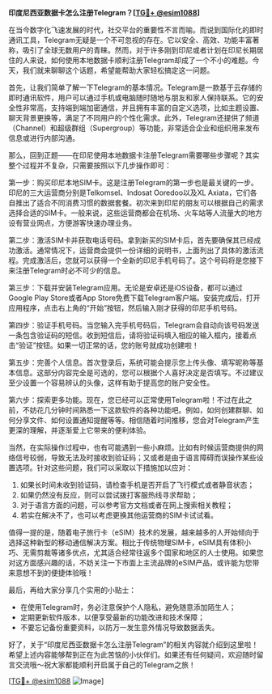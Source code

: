 **印度尼西亚数据卡怎么注册Telegram？[[TG💪+ @esim1088](https://t.me/s/esim1088)]**

在当今数字化飞速发展的时代，社交平台的重要性不言而喻。而说到国际化的即时通讯工具，Telegram无疑是一个不可忽视的存在。它以安全、高效、功能丰富著称，吸引了全球无数用户的青睐。然而，对于许多刚到印尼或者计划在印尼长期居住的人来说，如何使用本地数据卡顺利注册Telegram却成了一个不小的难题。今天，我们就来聊聊这个话题，希望能帮助大家轻松搞定这一问题。

首先，让我们简单了解一下Telegram的基本情况。Telegram是一款基于云存储的即时通讯软件，用户可以通过手机或电脑随时随地与朋友和家人保持联系。它的安全性非常高，支持端到端加密通信，并且拥有丰富的自定义选项，比如主题设置、聊天背景更换等，满足了不同用户的个性化需求。此外，Telegram还提供了频道（Channel）和超级群组（Supergroup）等功能，非常适合企业和组织用来发布信息或进行内部沟通。

那么，回到正题——在印尼使用本地数据卡注册Telegram需要哪些步骤呢？其实整个过程并不复杂，只需要按照以下几步操作即可：

第一步：购买印尼本地SIM卡。这是注册Telegram的第一步也是最关键的一步。印尼的三大运营商分别是Telkomsel、Indosat Ooredoo以及XL Axiata，它们各自推出了适合不同消费习惯的数据套餐。初次来到印尼的朋友可以根据自己的需求选择合适的SIM卡。一般来说，这些运营商都会在机场、火车站等人流量大的地方设有营业网点，方便游客快速办理业务。

第二步：激活SIM卡并获取电话号码。拿到新买的SIM卡后，首先要确保其已经成功激活。通常情况下，运营商会提供一份详细的说明书，上面列出了具体的激活流程。完成激活后，您就可以获得一个全新的印尼手机号码了。这个号码将是您接下来注册Telegram时必不可少的信息。

第三步：下载并安装Telegram应用。无论是安卓还是iOS设备，都可以通过Google Play Store或者App Store免费下载Telegram客户端。安装完成后，打开应用程序，点击右上角的“开始”按钮，然后输入刚才获得的印尼手机号码。

第四步：验证手机号码。当您输入完手机号码后，Telegram会自动向该号码发送一条包含验证码的短信。收到短信后，请将验证码填入相应的输入框内，接着点击“验证”按钮。如果一切正常的话，您的账号就成功创建啦！

第五步：完善个人信息。首次登录后，系统可能会提示您上传头像、填写昵称等基本信息。这部分内容完全是可选的，您可以根据个人喜好决定是否填写。不过建议至少设置一个容易辨认的头像，这样有助于提高您的账户安全性。

第六步：探索更多功能。现在，您已经可以正常使用Telegram啦！不过在此之前，不妨花几分钟时间熟悉一下这款软件的各种功能吧。例如，如何创建群聊、如何分享文件、如何设置通知提醒等等。相信随着时间推移，您会对Telegram产生更深的理解，并逐渐爱上它带来的便利体验。

当然，在实际操作过程中，也有可能遇到一些小麻烦。比如有时候运营商提供的网络信号较弱，导致无法及时接收到验证码；又或者是由于语言障碍而误操作某些设置选项。针对这些问题，我们可以采取以下措施加以应对：

1. 如果长时间未收到验证码，请检查手机是否开启了飞行模式或者静音状态；
2. 如果仍然没有反应，则可以尝试拨打客服热线寻求帮助；
3. 对于语言方面的问题，可以参考官方文档或者在网上搜索相关教程；
4. 若实在解决不了，也可以考虑更换其他运营商的SIM卡试试看。

值得一提的是，随着电子旅行卡（eSIM）技术的发展，越来越多的人开始倾向于选择这种新型的移动通信解决方案。相比于传统物理SIM卡，eSIM具有体积小巧、无需剪裁等诸多优点，尤其适合经常往返多个国家和地区的人士使用。如果您对这方面感兴趣的话，不妨关注一下市面上主流品牌的eSIM产品，或许能为您带来意想不到的便捷体验哦！

最后，再给大家分享几个实用的小贴士：
- 在使用Telegram时，务必注意保护个人隐私，避免随意添加陌生人；
- 定期更新软件版本，以便享受最新的功能改进和技术保障；
- 不要忘记备份重要资料，以防万一发生意外情况导致数据丢失。

好了，关于“印度尼西亚数据卡怎么注册Telegram”的相关内容就介绍到这里啦！希望上述内容能够帮到正在为此苦恼的小伙伴们。如果还有任何疑问，欢迎随时留言交流哦～祝大家都能顺利开启属于自己的Telegram之旅！

[[TG💪+ @esim1088](https://t.me/s/esim1088) ![Image](https://i.postimg.cc/4NQfJmqS/Snipaste-2025-05-13-00-14-12.png)]